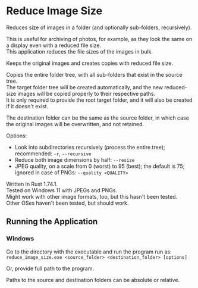 # Reduce Image Size

Reduces size of images in a folder (and optionally sub-folders, recursively).

This is useful for archiving of photos, for example, as they look the same on a display even with a reduced file size.  
This application reduces the file sizes of the images in bulk.

Keeps the original images and creates copies with reduced file size.

Copies the entire folder tree, with all sub-folders that exist in the source tree.  
The target folder tree will be created automatically, and the new reduced-size images will be copied properly to their respective paths.  
It is only required to provide the root target folder, and it will also be created if it doesn't exist.

The destination folder can be the same as the source folder, in which case the original images will be overwritten, and not retained.

Options:
- Look into subdirectories recursively (process the entire tree); recommended: `-r`, `--recursive`
- Reduce both image dimensions by half: `--resize`
- JPEG quality, on a scale from 0 (worst) to 95 (best); the default is 75; ignored in case of PNGs: `--quality <QUALITY>`

Written in Rust 1.74.1.  
Tested on Windows 11 with JPEGs and PNGs.  
Might work with other image formats, too, but this hasn't been tested.  
Other OSes haven't been tested, but should work.

## Running the Application
### Windows
Go to the directory with the executable and run the program run as:  
`reduce_image_size.exe <source_folder> <destination_folder> [options]`

Or, provide full path to the program.

Paths to the source and destination folders can be absolute or relative.
